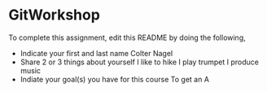 # GitWorkshop

To complete this assignment, edit this README by doing the following, 

- Indicate your first and last name
Colter Nagel
- Share 2 or 3 things about yourself
I like to hike
I play trumpet
I produce music
- Indiate your goal(s) you have for this course
To get an A